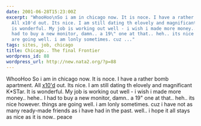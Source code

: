 ```yaml
---
date: 2001-06-28T15:23:00Z
excerpt: "WhooHoo\nSo i am in chicago now. It is noce. I have a rather bomb apartment.
  All x10'd out. Its nice. I am still dating th elovely and magnificant K*STar. It
  is wonderful. My job is working out well - i wish i made more money.. hehe.. \nI
  had to buy a new monitor, damn.. a 19\" one at that.. heh.. its nice however. things
  are going well. i am lonly sometimes. cuz ..."
tags: sites, job, chicago
title: Chicago.. The final Frontier
wordpress_id: 88
wordpress_url: http://new.nata2.org/?p=88
---
```


WhooHoo
So i am in chicago now. It is noce. I have a rather bomb apartment. All <a href="http://www.x10.com">x10'd</a> out. Its nice. I am still dating th elovely and magnificant K*STar. It is wonderful. My job is working out well - i wish i made more money.. hehe.. 
I had to buy a new monitor, damn.. a 19" one at that.. heh.. its nice however. things are going well. i am lonly sometimes. cuz i have not as many ready-made friends as i have had in the past. well.. i hope it all stays as nice as it is now.. peace
